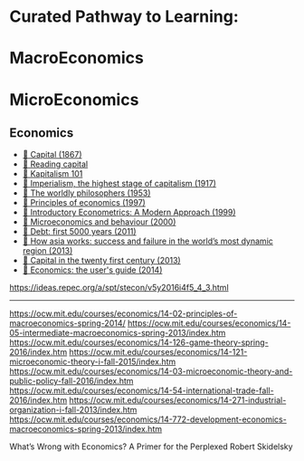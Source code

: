 # Curated Pathway to Learning:

# MacroEconomics

# MicroEconomics

## Economics

- [📕 Capital (1867)](http://www.goodreads.com/book/show/325785.Capital_Vol_1)
- [📕 Reading capital](http://davidharvey.org/reading-capital/)
- [📖 Kapitalism 101](https://kapitalism101.wordpress.com/)
- [📕 Imperialism, the highest stage of capitalism (1917)](http://www.goodreads.com/book/show/179609.Imperialism)
- [📕 The worldly philosophers (1953)](http://www.goodreads.com/book/show/82120.The_Worldly_Philosophers)
- [📕 Principles of economics (1997)](http://www.goodreads.com/book/show/1753460.Principles_of_Economics)
- [📕 Introductory Econometrics: A Modern Approach (1999)](https://www.goodreads.com/book/show/390475.Introductory_Econometrics)
- [📕 Microeconomics and behaviour (2000)](http://www.goodreads.com/book/show/5986495-microeconomics-and-behavior)
- [📕 Debt: first 5000 years (2011)](http://www.goodreads.com/book/show/6617037-debt)
- [📕 How asia works: success and failure in the world’s most dynamic region (2013)](http://www.goodreads.com/book/show/16144575-how-asia-works)
- [📕 Capital in the twenty first century (2013)](http://www.goodreads.com/book/show/18736925-capital-in-the-twenty-first-century)
- [📕 Economics: the user's guide (2014)](https://www.goodreads.com/book/show/20613671-economics)

https://ideas.repec.org/a/spt/stecon/v5y2016i4f5_4_3.html

---

https://ocw.mit.edu/courses/economics/14-02-principles-of-macroeconomics-spring-2014/
https://ocw.mit.edu/courses/economics/14-05-intermediate-macroeconomics-spring-2013/index.htm
https://ocw.mit.edu/courses/economics/14-126-game-theory-spring-2016/index.htm
https://ocw.mit.edu/courses/economics/14-121-microeconomic-theory-i-fall-2015/index.htm
https://ocw.mit.edu/courses/economics/14-03-microeconomic-theory-and-public-policy-fall-2016/index.htm
https://ocw.mit.edu/courses/economics/14-54-international-trade-fall-2016/index.htm
https://ocw.mit.edu/courses/economics/14-271-industrial-organization-i-fall-2013/index.htm
https://ocw.mit.edu/courses/economics/14-772-development-economics-macroeconomics-spring-2013/index.htm

What’s Wrong with Economics?
A Primer for the Perplexed
Robert Skidelsky

